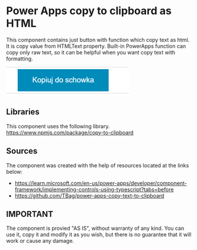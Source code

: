 # Power Apps copy to clipboard as HTML
This component contains just button with function which copy text as html. It is copy value from HTMLText property. Built-in PowerApps function can copy only raw text, so it can be helpful when you want copy text with formatting.

![Component](/Docs/component.png?raw=true "Component") 



## Libraries
This component uses the following library.
https://www.npmjs.com/package/copy-to-clipboard

## Sources
The component was created with the help of resources located at the links below:
- https://learn.microsoft.com/en-us/power-apps/developer/component-framework/implementing-controls-using-typescript?tabs=before
- https://github.com/TBag/power-apps-copy-text-to-clipboard

## IMPORTANT
The component is provied "AS IS", without warranty of any kind. You can use it, copy it and modify it as you wish, but there is no guarantee that it will work or cause any damage.